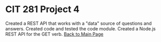 # CIT 281 Project 4
Created a REST API that works with a "data" source of questions and answers. Created code and tested the code module. Created a Node.js REST API for the GET verb.
[Back to Main Page](https://erikakoopmans.github.io/)
